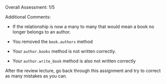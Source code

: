 Overall Assessment: 1/5

Additional Comments: 

- If the relationship is now a many to many that would mean a book no longer belongs to an author. 

- You removed the `book.authors` method

- Your `author.books` method is not written correctly.

- Your `author.write_book` method is also not written correctly


After the review lecture, go back through this assignment and try to correct as many mistakes as you can. 